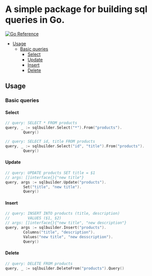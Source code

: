# A simple package for building sql queries in Go.


[![Go Reference](https://pkg.go.dev/badge/github.com/oussama4/sqlbuilder.svg)](https://pkg.go.dev/github.com/oussama4/sqlbuilder)


- [Usage](#usage)
   - [Basic queries](#basic-queries)
	 - [Select](#select)
	 - [Update](#update)
	 - [Insert](#insert)
	 - [Delete](#delete)


## Usage
### Basic queries
#### Select
```go
// query: SELECT * FROM products
query, _ := sqlbuilder.Select("*").From("products").
		Query()

// query: SELECT id, title FROM products
query, _ := sqlbuilder.Select("id", "title").From("products").
		Query()
```

#### Update
```go
// query: UPDATE products SET title = $1
// args: []interface{}{"new title"}
query, args := sqlbuilder.Update("products").
		Set("title", "new title").
		Query()
```

#### Insert
```go
// query: INSERT INTO products (title, description)
// 		  VALUES ($1, $2)
// args: []interface{}{"new title", "new description"}
query, args := sqlbuilder.Insert("products").
		Columns("title", "description").
		Values("new title", "new desscription").
		Query()
```

#### Delete
```go
// query: DELETE FROM products
query, _ := sqlbuilder.DeleteFrom("products").Query()
```